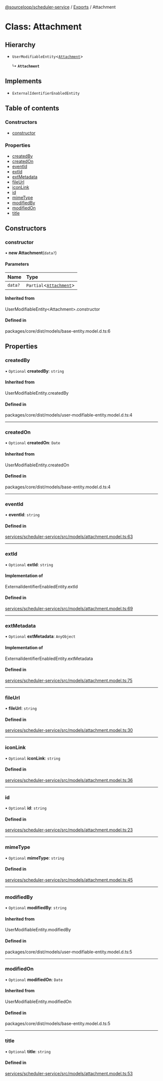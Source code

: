 [@sourceloop/scheduler-service](../README.md) / [Exports](../modules.md) / Attachment

# Class: Attachment

## Hierarchy

- `UserModifiableEntity`<[`Attachment`](Attachment.md)\>

  ↳ **`Attachment`**

## Implements

- `ExternalIdentifierEnabledEntity`

## Table of contents

### Constructors

- [constructor](Attachment.md#constructor)

### Properties

- [createdBy](Attachment.md#createdby)
- [createdOn](Attachment.md#createdon)
- [eventId](Attachment.md#eventid)
- [extId](Attachment.md#extid)
- [extMetadata](Attachment.md#extmetadata)
- [fileUrl](Attachment.md#fileurl)
- [iconLink](Attachment.md#iconlink)
- [id](Attachment.md#id)
- [mimeType](Attachment.md#mimetype)
- [modifiedBy](Attachment.md#modifiedby)
- [modifiedOn](Attachment.md#modifiedon)
- [title](Attachment.md#title)

## Constructors

### constructor

• **new Attachment**(`data?`)

#### Parameters

| Name | Type |
| :------ | :------ |
| `data?` | `Partial`<[`Attachment`](Attachment.md)\> |

#### Inherited from

UserModifiableEntity<Attachment\>.constructor

#### Defined in

packages/core/dist/models/base-entity.model.d.ts:6

## Properties

### createdBy

• `Optional` **createdBy**: `string`

#### Inherited from

UserModifiableEntity.createdBy

#### Defined in

packages/core/dist/models/user-modifiable-entity.model.d.ts:4

___

### createdOn

• `Optional` **createdOn**: `Date`

#### Inherited from

UserModifiableEntity.createdOn

#### Defined in

packages/core/dist/models/base-entity.model.d.ts:4

___

### eventId

• **eventId**: `string`

#### Defined in

[services/scheduler-service/src/models/attachment.model.ts:63](https://github.com/sourcefuse/loopback4-microservice-catalog/blob/d35fdb3f0/services/scheduler-service/src/models/attachment.model.ts#L63)

___

### extId

• `Optional` **extId**: `string`

#### Implementation of

ExternalIdentifierEnabledEntity.extId

#### Defined in

[services/scheduler-service/src/models/attachment.model.ts:69](https://github.com/sourcefuse/loopback4-microservice-catalog/blob/d35fdb3f0/services/scheduler-service/src/models/attachment.model.ts#L69)

___

### extMetadata

• `Optional` **extMetadata**: `AnyObject`

#### Implementation of

ExternalIdentifierEnabledEntity.extMetadata

#### Defined in

[services/scheduler-service/src/models/attachment.model.ts:75](https://github.com/sourcefuse/loopback4-microservice-catalog/blob/d35fdb3f0/services/scheduler-service/src/models/attachment.model.ts#L75)

___

### fileUrl

• **fileUrl**: `string`

#### Defined in

[services/scheduler-service/src/models/attachment.model.ts:30](https://github.com/sourcefuse/loopback4-microservice-catalog/blob/d35fdb3f0/services/scheduler-service/src/models/attachment.model.ts#L30)

___

### iconLink

• `Optional` **iconLink**: `string`

#### Defined in

[services/scheduler-service/src/models/attachment.model.ts:36](https://github.com/sourcefuse/loopback4-microservice-catalog/blob/d35fdb3f0/services/scheduler-service/src/models/attachment.model.ts#L36)

___

### id

• `Optional` **id**: `string`

#### Defined in

[services/scheduler-service/src/models/attachment.model.ts:23](https://github.com/sourcefuse/loopback4-microservice-catalog/blob/d35fdb3f0/services/scheduler-service/src/models/attachment.model.ts#L23)

___

### mimeType

• `Optional` **mimeType**: `string`

#### Defined in

[services/scheduler-service/src/models/attachment.model.ts:45](https://github.com/sourcefuse/loopback4-microservice-catalog/blob/d35fdb3f0/services/scheduler-service/src/models/attachment.model.ts#L45)

___

### modifiedBy

• `Optional` **modifiedBy**: `string`

#### Inherited from

UserModifiableEntity.modifiedBy

#### Defined in

packages/core/dist/models/user-modifiable-entity.model.d.ts:5

___

### modifiedOn

• `Optional` **modifiedOn**: `Date`

#### Inherited from

UserModifiableEntity.modifiedOn

#### Defined in

packages/core/dist/models/base-entity.model.d.ts:5

___

### title

• `Optional` **title**: `string`

#### Defined in

[services/scheduler-service/src/models/attachment.model.ts:53](https://github.com/sourcefuse/loopback4-microservice-catalog/blob/d35fdb3f0/services/scheduler-service/src/models/attachment.model.ts#L53)
